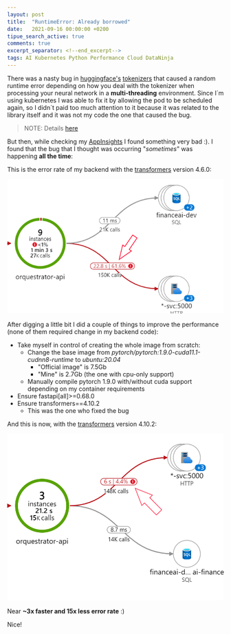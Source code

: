 ```yaml
---
layout: post
title:  "RuntimeError: Already borrowed"
date:   2021-09-16 00:00:00 +0200
tipue_search_active: true
comments: true
excerpt_separator: <!--end_excerpt-->
tags: AI Kubernetes Python Performance Cloud DataNinja
---
```


There was a nasty bug in [huggingface's](https://huggingface.co/) [tokenizers](https://github.com/huggingface/tokenizers) that caused a random runtime error depending on how you deal with the tokenizer when processing your neural network in a **multi-threading** environment. Since I´m using kubernetes I was able to fix it by allowing the pod to be scheduled again, so I didn´t paid too much attention to it because it was related to the library itself and it was not my code the one that caused the bug.

>NOTE: Details [here](https://github.com/huggingface/tokenizers/issues/537)

But then, while checking my [AppInsights](https://docs.microsoft.com/en-us/azure/azure-monitor/app/app-insights-overview) I found something very bad :). I found that the bug that I thought was occurring "_sometimes_" was happening **all the time**:

This is the error rate of my backend with the [transformers](https://pypi.org/project/transformers/) version 4.6.0:

![x](/img/posts/runtimeerror-already-borrowed/buggy.png)

<!--end_excerpt-->

After digging a little bit I did a couple of things to improve the performance (none of them required change in my backend code):

- Take myself in control of creating the whole image from scratch:
    - Change the base image from _pytorch/pytorch:1.9.0-cuda11.1-cudnn8-runtime_ to _ubuntu:20.04_
      - "Official image" is 7.5Gb
      - "Mine" is 2.7Gb (the one with cpu-only support)
    - Manually compile pytorch 1.9.0 with/without cuda support depending on my container requirements 
- Ensure fastapi[all]>=0.68.0
- Ensure transformers==4.10.2 
    -  This was the one who fixed the bug

And this is now, with the [transformers](https://pypi.org/project/transformers/) version 4.10.2:

![x](/img/posts/runtimeerror-already-borrowed/solved.png)

Near **~3x faster and 15x less error rate** :)

Nice!